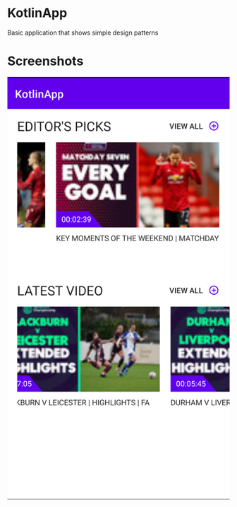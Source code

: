 # KotlinApp
Basic application that shows simple design patterns

# Screenshots
![img1](https://github.com/mughalasim/KotlinApp/blob/master/Images/screen.png)

